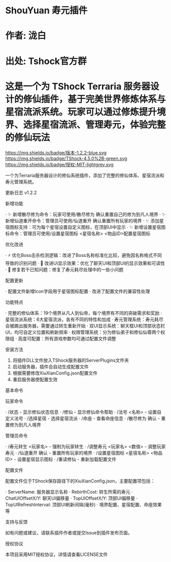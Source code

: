 # ShouYuan 寿元插件
# 作者: 泷白
# 出处: Tshock官方群
# 这是一个为 TShock Terraria 服务器设计的修仙插件，基于完美世界修炼体系与星宿流派系统。玩家可以通过修炼提升境界、选择星宿流派、管理寿元，体验完整的修仙玩法

https://img.shields.io/badge/版本-1.2.2-blue.svg https://img.shields.io/badge/TShock-4.5.0%2B-green.svg https://img.shields.io/badge/授权-MIT-lightgrey.svg

一个为Terraria服务器设计的修仙系统插件，添加了完整的修仙体系、星宿流派和寿元管理系统。

更新日志 v1.2.2

新增功能

· ✨ 新增散尽修为命令：玩家可使用/散尽修为 确认重置自己的修为到凡人境界
· ✨ 新增仙道重开命令：管理员可使用/仙道重开 确认重置所有玩家的境界
· ✨ 添加星宿图标支持：可为每个星宿设置自定义图标，在顶部UI中显示
· ✨ 新增设置星宿图标命令：管理员可使用/设置星宿图标 <星宿名称> <物品ID>配置星宿图标

优化改进

· ⚡ 优化Boss击杀检测逻辑：改进了Boss名称标准化比较，避免因名称格式不同导致的识别问题
· 🎨 改进UI显示效果：优化了聊天UI和顶部UI的显示效果和可读性
· 🐛 修复若干已知问题：修复了寿元耗尽处理中的一些小问题

配置更新

· 配置文件新增Icon字段用于星宿图标配置
· 改进了配置文件的兼容性处理

功能特点

· 完整的修仙体系：19个境界从凡人到仙帝，每个境界有不同的突破需求和奖励
· 星宿流派系统：6大星宿流派，各有不同的特性和加成
· 寿元管理系统：寿元耗尽会被踢出服务器，需要通过转生重新开始
· 双UI显示系统：聊天框UI和顶部状态栏UI，均可自定义位置和刷新频率
· 权限管理系统：分为修仙弟子和修仙仙尊两个权限组
· 高度可配置：所有游戏参数均可通过配置文件调整

安装方法

1. 将插件DLL文件放入TShock服务器的ServerPlugins文件夹
2. 启动服务器，插件会自动生成配置文件
3. 根据需要修改XiuXianConfig.json配置文件
4. 重启服务器使配置生效

基本命令

玩家命令

· /状态 - 显示修仙状态信息
· /修仙 - 显示修仙命令帮助
· /法号 <名称> - 设置自定义法号
· /选择星宿 - 选择星宿流派
· /命座 - 查看命座信息
· /散尽修为 确认 - 重置修为到凡人境界

管理员命令

· /寿元转生 <玩家名> - 强制为玩家转生
· /调整寿元 <玩家名> <数值> - 调整玩家寿元
· /仙道重开 确认 - 重置所有玩家的境界
· /设置星宿图标 <星宿名称> <物品ID> - 设置星宿显示图标
· /重读修仙 - 重新加载配置文件

配置文件

配置文件位于TShock保存路径下的XiuXianConfig.json，主要配置项包括：

· ServerName: 服务器显示名称
· RebirthCost: 转生所需的寿元
· ChatUIOffsetX/Y: 聊天UI偏移量
· TopUIOffsetX/Y: 顶部UI偏移量
· TopUIRefreshInterval: 顶部UI刷新间隔(毫秒)
· 境界配置、星宿配置、命座效果等

支持与反馈

如有问题或建议，请联系插件作者或提交Issue到插件发布页面。

授权协议

本项目采用MIT授权协议，详情请查看LICENSE文件